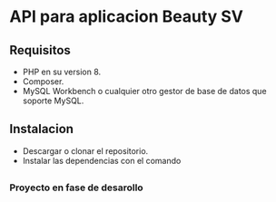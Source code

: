 # API para aplicacion Beauty SV

## Requisitos

- PHP en su version 8.
- Composer.
- MySQL Workbench o cualquier otro gestor de base de datos que soporte MySQL.

## Instalacion

- Descargar o clonar el repositorio.
- Instalar las dependencias con el comando
##
### Proyecto en fase de desarollo
